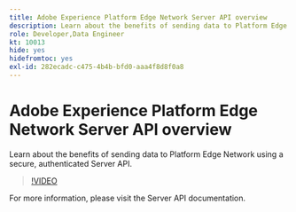 ```yaml
---
title: Adobe Experience Platform Edge Network Server API overview
description: Learn about the benefits of sending data to Platform Edge Network using a secure, authenticated Server API.
role: Developer,Data Engineer
kt: 10013
hide: yes
hidefromtoc: yes
exl-id: 282ecadc-c475-4b4b-bfd0-aaa4f8d8f0a8
---
```

# Adobe Experience Platform Edge Network Server API overview

Learn about the benefits of sending data to Platform Edge Network using a secure, authenticated Server API. 

>[!VIDEO](https://video.tv.adobe.com/v/341448?quality=12&learn=on)

For more information, please visit the Server API documentation.
